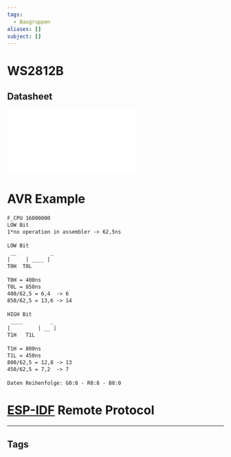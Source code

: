```yaml
---
tags:
  - Baugruppen
aliases: []
subject: []
---
```


# WS2812B

## Datasheet

![WS2812B](datasheets/WS2812B.pdf)

# AVR Example

```
F_CPU 16000000
LOW Bit
1*no operation in assembler -> 62,5ns

LOW Bit
 __	          _
|     | ____ |
T0H  T0L

T0H = 400ns
T0L = 850ns
400/62,5 = 6,4	-> 6
850/62,5 = 13,6 -> 14

HIGH Bit
 ____		  _
|         | __ |
T1H	  T1L

T1H = 800ns
T1L = 450ns
800/62,5 = 12,8 -> 13
450/62,5 = 7,2	-> 7

Daten Reihenfolge: G0:8 - R0:8 - B8:0

```

# [ESP-IDF](../Softwareentwicklung/IoT/ESP-IDF.md) Remote Protocol

---

## Tags
